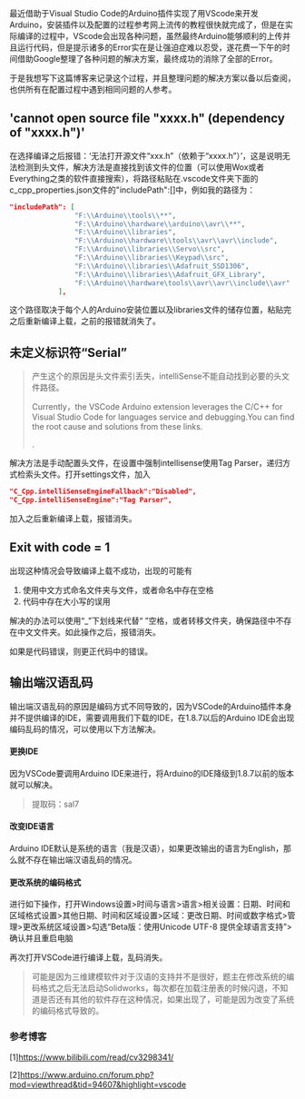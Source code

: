 最近借助于Visual Studio Code的Arduino插件实现了用VScode来开发Arduino，安装插件以及配置的过程参考网上流传的教程很快就完成了，但是在实际编译的过程中，VScode会出现各种问题，虽然最终Arduino能够顺利的上传并且运行代码，但是提示诸多的Error实在是让强迫症难以忍受，遂花费一下午的时间借助Google整理了各种问题的解决方案，最终成功的消除了全部的Error。

于是我想写下这篇博客来记录这个过程，并且整理问题的解决方案以备以后查阅，也供所有在配置过程中遇到相同问题的人参考。

##  'cannot open source file "xxxx.h" (dependency of "xxxx.h")'

在选择编译之后报错：‘无法打开源文件“xxx.h”（依赖于“xxxx.h”）’，这是说明无法检测到头文件，解决方法是直接找到该文件的位置（可以使用Wox或者Everything之类的软件直接搜索），将路径粘贴在.vscode文件夹下面的c_cpp_properties.json文件的"includePath":[]中，例如我的路径为：

```json
"includePath": [
                "F:\\Arduino\\tools\\**",
                "F:\\Arduino\\hardware\\arduino\\avr\\**",
                "F:\\Arduino\\libraries",
                "F:\\Arduino\\hardware\\tools\\avr\\avr\\include",
                "F:\\Arduino\\libraries\\Servo\\src",
                "F:\\Arduino\\libraries\\Keypad\\src",
                "F:\\Arduino\\libraries\\Adafruit_SSD1306",
                "F:\\Arduino\\libraries\\Adafruit_GFX_Library",
                "F:\\Arduino\\hardware\tools\\avr\\avr\\include\\avr"
            ],
```

这个路径取决于每个人的Arduino安装位置以及libraries文件的储存位置，粘贴完之后重新编译上载，之前的报错就消失了。

## 未定义标识符“Serial”

> 产生这个的原因是头文件索引丢失，intelliSense不能自动找到必要的头文件路径。
>
> Currently，the VSCode Arduino extension leverages the C/C++ for Visual Studio Code for languages service and debugging.You can find the root cause and solutions from these links.
>
> [link]:http://github.com/Microsoft/vscode-arduino/wiki/FQA
>.

解决方法是手动配置头文件，在设置中强制intellisense使用Tag Parser，递归方式检索头文件。打开settings文件，加入

```json
"C_Cpp.intelliSenseEngineFallback":"Disabled",
"C_Cpp.intelliSenseEngine":"Tag Parser",
```

加入之后重新编译上载，报错消失。

## Exit with code = 1

出现这种情况会导致编译上载不成功，出现的可能有

1. 使用中文方式命名文件夹与文件，或者命名中存在空格
2. 代码中存在大小写的误用

解决的办法可以使用“_”下划线来代替“ ”空格，或者转移文件夹，确保路径中不存在中文文件夹。如此操作之后，报错消失。

如果是代码错误，则更正代码中的错误。

## 输出端汉语乱码

输出端汉语乱码的原因是编码方式不同导致的，因为VSCode的Arduino插件本身并不提供编译的IDE，需要调用我们下载的IDE，在1.8.7以后的Arduino IDE会出现编码乱码的情况，可以使用以下方法解决。

#### 更换IDE

因为VSCode要调用Arduino IDE来进行，将Arduino的IDE降级到1.8.7以前的版本就可以解决。


> [历史版本IDE百度云下载地址]:https://pan.baidu.com/s/1xAWW3ABFv7A2aM1wEsZgQQ
>
> 提取码：sal7

#### 改变IDE语言

Arduino IDE默认是系统的语言（我是汉语），如果更改输出的语言为English，那么就不存在输出端汉语乱码的情况。

#### 更改系统的编码格式

进行如下操作，打开Windows设置>时间与语言>语言>相关设置：日期、时间和区域格式设置>其他日期、时间和区域设置>区域：更改日期、时间或数字格式>管理>更改系统区域设置>勾选“Beta版：使用Unicode UTF-8 提供全球语言支持”>确认并且重启电脑

再次打开VSCode进行编译上载，乱码消失。

> 可能是因为三维建模软件对于汉语的支持并不是很好，题主在修改系统的编码格式之后无法启动Solidworks，每次都在加载注册表的时候闪退，不知道是否还有其他的软件存在这种情况，如果出现了，可能是因为改变了系统的编码格式导致的。

### 参考博客

[1]https://www.bilibili.com/read/cv3298341/

[2]https://www.arduino.cn/forum.php?mod=viewthread&tid=94607&highlight=vscode
